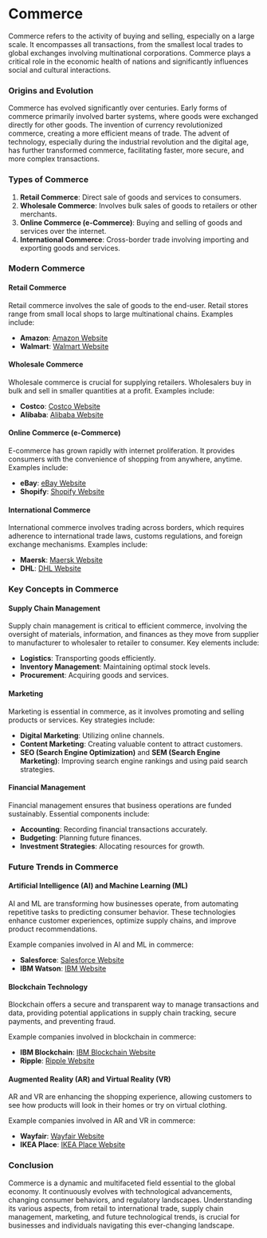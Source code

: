 # Commerce

Commerce refers to the activity of buying and selling, especially on a large scale. It encompasses all transactions, from the smallest local trades to global exchanges involving multinational corporations. Commerce plays a critical role in the economic health of nations and significantly influences social and cultural interactions. 

### Origins and Evolution

Commerce has evolved significantly over centuries. Early forms of commerce primarily involved barter systems, where goods were exchanged directly for other goods. The invention of currency revolutionized commerce, creating a more efficient means of trade. The advent of technology, especially during the industrial revolution and the digital age, has further transformed commerce, facilitating faster, more secure, and more complex transactions.

### Types of Commerce

1. **Retail Commerce**: Direct sale of goods and services to consumers.
2. **Wholesale Commerce**: Involves bulk sales of goods to retailers or other merchants.
3. **Online Commerce (e-Commerce)**: Buying and selling of goods and services over the internet.
4. **International Commerce**: Cross-border trade involving importing and exporting goods and services.

### Modern Commerce

#### Retail Commerce

Retail commerce involves the sale of goods to the end-user. Retail stores range from small local shops to large multinational chains. Examples include:

- **Amazon**: [Amazon Website](https://www.amazon.com)
- **Walmart**: [Walmart Website](https://www.walmart.com)

#### Wholesale Commerce

Wholesale commerce is crucial for supplying retailers. Wholesalers buy in bulk and sell in smaller quantities at a profit. Examples include:

- **Costco**: [Costco Website](https://www.costco.com)
- **Alibaba**: [Alibaba Website](https://www.alibaba.com)

#### Online Commerce (e-Commerce)

E-commerce has grown rapidly with internet proliferation. It provides consumers with the convenience of shopping from anywhere, anytime. Examples include:

- **eBay**: [eBay Website](https://www.ebay.com)
- **Shopify**: [Shopify Website](https://www.shopify.com)

#### International Commerce

International commerce involves trading across borders, which requires adherence to international trade laws, customs regulations, and foreign exchange mechanisms. Examples include:

- **Maersk**: [Maersk Website](https://www.maersk.com)
- **DHL**: [DHL Website](https://www.dhl.com)

### Key Concepts in Commerce

#### Supply Chain Management

Supply chain management is critical to efficient commerce, involving the oversight of materials, information, and finances as they move from supplier to manufacturer to wholesaler to retailer to consumer. Key elements include:

- **Logistics**: Transporting goods efficiently.
- **Inventory Management**: Maintaining optimal stock levels.
- **Procurement**: Acquiring goods and services.

#### Marketing

Marketing is essential in commerce, as it involves promoting and selling products or services. Key strategies include:

- **Digital Marketing**: Utilizing online channels.
- **Content Marketing**: Creating valuable content to attract customers.
- **SEO (Search Engine Optimization)** and **SEM (Search Engine Marketing)**: Improving search engine rankings and using paid search strategies.

#### Financial Management

Financial management ensures that business operations are funded sustainably. Essential components include:

- **Accounting**: Recording financial transactions accurately.
- **Budgeting**: Planning future finances.
- **Investment Strategies**: Allocating resources for growth.
  
### Future Trends in Commerce

#### Artificial Intelligence (AI) and Machine Learning (ML)

AI and ML are transforming how businesses operate, from automating repetitive tasks to predicting consumer behavior. These technologies enhance customer experiences, optimize supply chains, and improve product recommendations. 

Example companies involved in AI and ML in commerce:

- **Salesforce**: [Salesforce Website](https://www.salesforce.com)
- **IBM Watson**: [IBM Website](https://www.ibm.com/watson)

#### Blockchain Technology

Blockchain offers a secure and transparent way to manage transactions and data, providing potential applications in supply chain tracking, secure payments, and preventing fraud.

Example companies involved in blockchain in commerce:

- **IBM Blockchain**: [IBM Blockchain Website](https://www.ibm.com/blockchain)
- **Ripple**: [Ripple Website](https://ripple.com)

#### Augmented Reality (AR) and Virtual Reality (VR)

AR and VR are enhancing the shopping experience, allowing customers to see how products will look in their homes or try on virtual clothing.

Example companies involved in AR and VR in commerce:

- **Wayfair**: [Wayfair Website](https://www.wayfair.com)
- **IKEA Place**: [IKEA Place Website](https://www.ikea.com)

### Conclusion

Commerce is a dynamic and multifaceted field essential to the global economy. It continuously evolves with technological advancements, changing consumer behaviors, and regulatory landscapes. Understanding its various aspects, from retail to international trade, supply chain management, marketing, and future technological trends, is crucial for businesses and individuals navigating this ever-changing landscape.